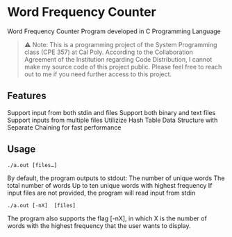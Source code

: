 # Word Frequency Counter
Word Frequency Counter Program developed in C Programming Language

>⚠ Note: This is a programming project of the System Programming class (CPE 357) at Cal Poly. According to the Collaboration Agreement of the Institution regarding Code Distribution, I cannot make my source code of this project public. Please feel free to reach out to me if you need further access to this project.

## Features
Support input from both stdin and files
Support both binary and text files
Support inputs from multiple files
Utilizize Hash Table Data Structure with Separate Chaining for fast performance

## Usage
`./a.out [files…]`

By default, the program outputs to stdout:
The number of unique words
The total number of words
Up to ten unique words with highest frequency
If input files are not provided, the program will read input from stdin


`./a.out [-nX]  [files]`

The program also supports the flag [-nX], in which X is the number of words with the highest frequency that the user wants to display.
